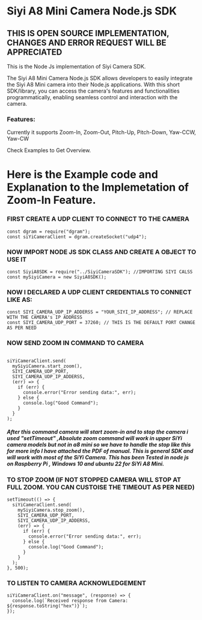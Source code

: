 # Siyi A8 Mini Camera Node.js SDK

## THIS IS OPEN SOURCE IMPLEMENTATION, CHANGES AND ERROR REQUEST WILL BE APPRECIATED


This is the Node Js implementation of Siyi Camera SDK.

The Siyi A8 Mini Camera Node.js SDK allows developers to easily integrate the Siyi A8 Mini camera into their Node.js applications. With this short SDK/library, you can access the camera's features and functionalities programmatically, enabling seamless control and interaction with the camera.

### Features:

Currently it supports
Zoom-In, Zoom-Out, Pitch-Up, Pitch-Down, Yaw-CCW, Yaw-CW

Check Examples to Get Overview.

# Here is the Example code and Explanation to the Implemetation of Zoom-In Feature.

### FIRST CREATE A UDP CLIENT TO CONNECT TO THE CAMERA
```
const dgram = require("dgram");  
const siYiCameraClient = dgram.createSocket("udp4");   
```
### NOW IMPORT NODE JS SDK CLASS AND CREATE A OBJECT TO USE IT
```
const SiyiA8SDK = require("../SiyiCameraSDK"); //IMPORTING SIYI CALSS  
const mySiyiCamera = new SiyiA8SDK();  
```
### NOW I DECLARED A UDP CLIENT CREDENTIALS TO CONNECT LIKE AS:
```
const SIYI_CAMERA_UDP_IP_ADDERSS = "YOUR_SIYI_IP_ADDRESS"; // REPLACE WITH THE CAMERA's IP ADDRESS  
const SIYI_CAMERA_UDP_PORT = 37260; // THIS IS THE DEFAULT PORT CHANGE AS PER NEED  
```
### NOW SEND ZOOM IN COMMAND TO CAMERA  
```

siYiCameraClient.send(  
  mySiyiCamera.start_zoom(),  
  SIYI_CAMERA_UDP_PORT,  
  SIYI_CAMERA_UDP_IP_ADDERSS,  
  (err) => {  
    if (err) {  
      console.error("Error sending data:", err);  
    } else {  
      console.log("Good Command");  
    }  
  }  
);  

```
##### After this command camera will start zoom-in and to stop the camera i used "setTimeout" ,Absolute zoom command will work in upper SiYi camera models but not in a8 mini so we have to handle the stop like this for more info I have attached the PDF of manual. This is general SDK and will work with most of the SiYi Camera. This has been Tested in node js on Raspberry Pi , Windows 10 and ubuntu 22 for SiYi A8 Mini.


### TO STOP ZOOM (IF NOT STOPPED CAMERA WILL STOP AT FULL ZOOM. YOU CAN CUSTOISE THE TIMEOUT AS PER NEED)
```
setTimeout(() => {  
  siYiCameraClient.send(  
    mySiyiCamera.stop_zoom(),  
    SIYI_CAMERA_UDP_PORT,  
    SIYI_CAMERA_UDP_IP_ADDERSS,  
    (err) => {  
      if (err) {  
        console.error("Error sending data:", err);  
      } else {  
        console.log("Good Command");  
      }  
    }  
  );  
}, 500);  
```
### TO LISTEN TO CAMERA ACKNOWLEDGEMENT
```
siYiCameraClient.on("message", (response) => {  
  console.log(`Received response from Camera: ${response.toString("hex")}`);  
});  
```
